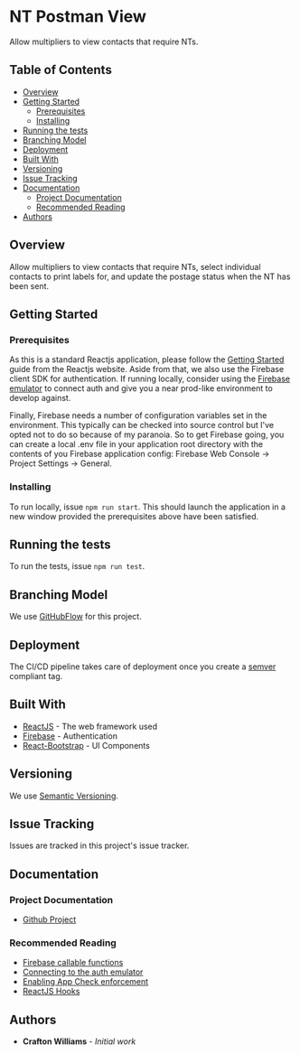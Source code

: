 # NT Postman View

Allow multipliers to view contacts that require NTs.

## Table of Contents

- [Overview](#markdown-header-overview)
- [Getting Started](#markdown-header-getting-started)
    - [Prerequisites](#markdown-header-prerequisites)
    - [Installing](#markdown-header-installing)
- [Running the tests](#markdown-header-running-the-tests)
- [Branching Model](#markdown-header-branching-model)
- [Deployment](#markdown-header-deployment)
- [Built With](#markdown-header-built-with)
- [Versioning](#markdown-header-versioning)
- [Issue Tracking](#markdown-header-issue-tracking)
- [Documentation](#markdown-header-documentation)
    - [Project Documentation](#markdown-header-project-documentation)
    - [Recommended Reading](#markdown-header-recommended-reading)
- [Authors](#markdown-header-authors)

## Overview

Allow multipliers to view contacts that require NTs, select individual contacts to print labels for, and update the postage status when the NT has been sent. 

## Getting Started

### Prerequisites

As this is a standard Reactjs application, please follow the [Getting Started](https://reactjs.org/) guide from the Reactjs website. Aside from that, we also use the Firebase client SDK for
authentication. If running locally, consider using the [Firebase emulator](https://firebase.google.com/docs/emulator-suite/connect_auth) to connect auth and give you a near prod-like
environment to develop against.

Finally, Firebase needs a number of configuration variables set in the environment. This typically can be checked into source control but I've opted not to do so because of my paranoia.
So to get Firebase going, you can create a local .env file in your application root directory with the contents of you Firebase application config: Firebase Web Console -> Project Settings -> General.

### Installing

To run locally, issue `npm run start`. This should launch the application in a new window provided the prerequisites above have been satisfied.

## Running the tests

To run the tests, issue `npm run test`.

## Branching Model
We use [GitHubFlow](https://guides.github.com/introduction/flow/) for this project.

## Deployment

The CI/CD pipeline takes care of deployment once you create a [semver](https://semver.org/) compliant tag.

## Built With

* [ReactJS](https://reactjs.org/) - The web framework used
* [Firebase](https://firebase.google.com/) - Authentication
* [React-Bootstrap](https://react-bootstrap.github.io/) - UI Components

## Versioning

We use [Semantic Versioning](http://semver.org/).

## Issue Tracking

Issues are tracked in this project's issue tracker.

## Documentation

### Project Documentation

* [Github Project](https://github.com/orgs/mujde-aze/projects)

### Recommended Reading

* [Firebase callable functions](https://firebase.google.com/docs/functions/callable)
* [Connecting to the auth emulator](https://firebase.google.com/docs/emulator-suite/connect_auth)
* [Enabling App Check enforcement](https://firebase.google.com/docs/app-check/cloud-functions)
* [ReactJS Hooks](https://reactjs.org/docs/hooks-intro.html)

## Authors

* **Crafton Williams** - *Initial work*
